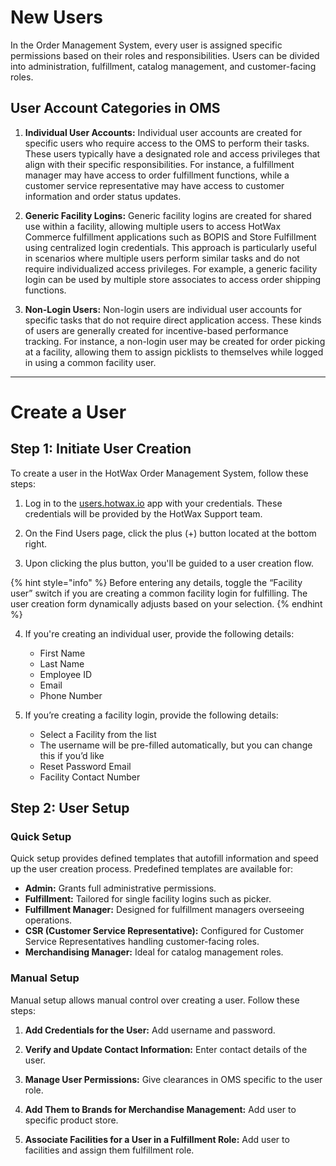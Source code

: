 # New Users

In the Order Management System, every user is assigned specific permissions based on their roles and responsibilities. Users can be divided into administration, fulfillment, catalog management, and customer-facing roles.

## User Account Categories in OMS

1. **Individual User Accounts:**
   Individual user accounts are created for specific users who require access to the OMS to perform their tasks. These users typically have a designated role and access privileges that align with their specific responsibilities. For instance, a fulfillment manager may have access to order fulfillment functions, while a customer service representative may have access to customer information and order status updates.

2. **Generic Facility Logins:**
   Generic facility logins are created for shared use within a facility, allowing multiple users to access HotWax Commerce fulfillment applications such as BOPIS and Store Fulfillment using centralized login credentials. This approach is particularly useful in scenarios where multiple users perform similar tasks and do not require individualized access privileges. For example, a generic facility login can be used by multiple store associates to access order shipping functions.

3. **Non-Login Users:**
   Non-login users are individual user accounts for specific tasks that do not require direct application access. These kinds of users are generally created for incentive-based performance tracking. For instance, a non-login user may be created for order picking at a facility, allowing them to assign picklists to themselves while logged in using a common facility user.

---

# Create a User

## Step 1: Initiate User Creation

To create a user in the HotWax Order Management System, follow these steps:

1. Log in to the [users.hotwax.io](https://users.hotwax.io) app with your credentials. These credentials will be provided by the HotWax Support team.

2. On the Find Users page, click the plus (+) button located at the bottom right.

3. Upon clicking the plus button, you'll be guided to a user creation flow.


{% hint style="info" %}
Before entering any details, toggle the “Facility user” switch if you are creating a common facility login for fulfilling. The user creation form dynamically adjusts based on your selection.
{% endhint %}

4. If you're creating an individual user, provide the following details:
   - First Name
   - Last Name
   - Employee ID
   - Email
   - Phone Number

5. If you’re creating a facility login, provide the following details:
   - Select a Facility from the list
   - The username will be pre-filled automatically, but you can change this if you’d like
   - Reset Password Email
   - Facility Contact Number

## Step 2: User Setup

### Quick Setup

Quick setup provides defined templates that autofill information and speed up the user creation process. Predefined templates are available for:

- **Admin:** Grants full administrative permissions.
- **Fulfillment:** Tailored for single facility logins such as picker.
- **Fulfillment Manager:** Designed for fulfillment managers overseeing operations.
- **CSR (Customer Service Representative):** Configured for Customer Service Representatives handling customer-facing roles.
- **Merchandising Manager:** Ideal for catalog management roles.

### Manual Setup

Manual setup allows manual control over creating a user. Follow these steps:

1. **Add Credentials for the User:** Add username and password.
   
2. **Verify and Update Contact Information:** Enter contact details of the user. 
   
3. **Manage User Permissions:** Give clearances in OMS specific to the user role.

4. **Add Them to Brands for Merchandise Management:** Add user to specific product store. 

5. **Associate Facilities for a User in a Fulfillment Role:** Add user to facilities and assign them fulfillment role.

